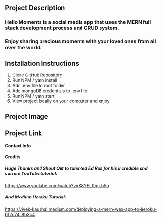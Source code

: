 ## Project Description

### Hello Moments is a social media app that uses the MERN full stack development process and CRUD system. 


### Enjoy sharing precious moments with your loved ones from all over the world. 



## Installation Instructions 

1. Clone GitHub Repository 
2. Run NPM / yarn install 
3. Add .env file to root folder
4. Add mongoDB credentials to .env file
5. Run NPM / yarn start 
6. View project locally on your computer and enjoy 

## Project Image 




## Project Link 






#### Contact Info


#### Credits

##### Huge Thanks and Shout Out to talented Ed Roh for his incredible and current YouTube tutorial:

https://www.youtube.com/watch?v=K8YELRmUb5o


##### And Medium Heroku Tutorial: 

https://vivek-kaushal.medium.com/deploying-a-mern-web-app-to-heroku-b12c74c8b3c4


